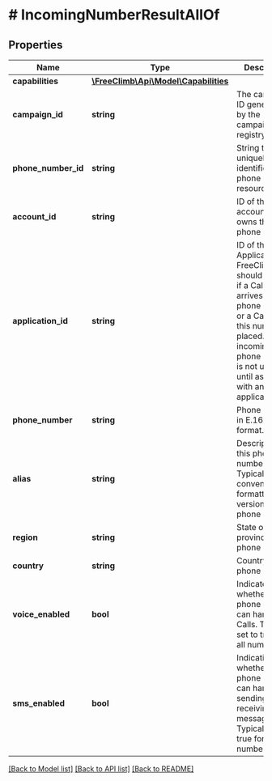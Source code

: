 # # IncomingNumberResultAllOf

## Properties

Name | Type | Description | Notes
------------ | ------------- | ------------- | -------------
**capabilities** | [**\FreeClimb\Api\Model\Capabilities**](Capabilities.md) |  | [optional]
**campaign_id** | **string** | The campaign ID generated by the campaign registry | [optional]
**phone_number_id** | **string** | String that uniquely identifies this phone number resource. | [optional]
**account_id** | **string** | ID of the account that owns this phone number. | [optional]
**application_id** | **string** | ID of the Application that FreeClimb should contact if a Call or SMS arrives for this phone number or a Call from this number is placed. An incoming phone number is not useful until associated with an applicationId. | [optional]
**phone_number** | **string** | Phone number in E.164 format. | [optional]
**alias** | **string** | Description for this phone number. Typically the conventionally-formatted version of the phone number. | [optional]
**region** | **string** | State or province of this phone number. | [optional]
**country** | **string** | Country of this phone number. | [optional]
**voice_enabled** | **bool** | Indicates whether the phone number can handle Calls. Typically set to true for all numbers. | [optional]
**sms_enabled** | **bool** | Indication of whether the phone number can handle sending and receiving SMS messages. Typically set to true for all numbers. | [optional]

[[Back to Model list]](../../README.md#models) [[Back to API list]](../../README.md#endpoints) [[Back to README]](../../README.md)
